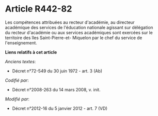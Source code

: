 # Article R442-82

Les compétences attribuées au recteur d'académie, au directeur académique des services de l'éducation nationale agissant sur
délégation du recteur d'académie ou aux services académiques sont exercées sur le territoire des îles Saint-Pierre-et-
Miquelon par le chef du service de l'enseignement.

**Liens relatifs à cet article**

_Anciens textes_:

  - Décret n°72-549 du 30 juin 1972 - art. 3 (Ab)

_Codifié par_:

  - Décret n°2008-263 du 14 mars 2008, v. init.

_Modifié par_:

  - Décret n°2012-16 du 5 janvier 2012 - art. 7 (VD)
